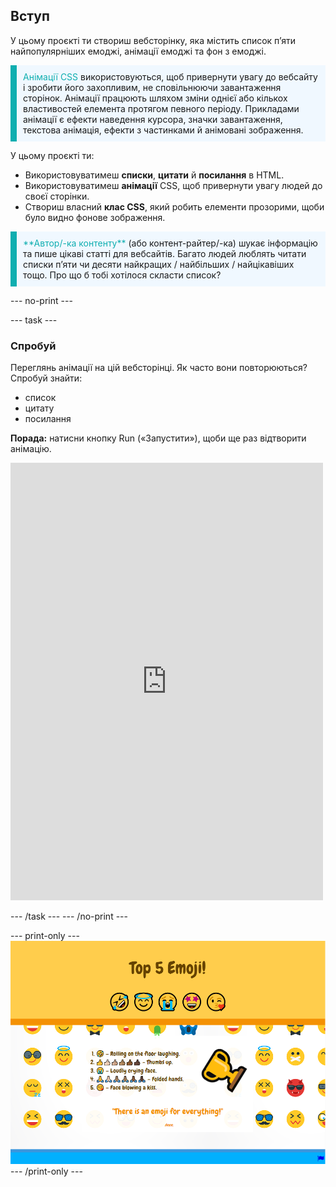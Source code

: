 ## Вступ

У цьому проєкті ти створиш вебсторінку, яка містить список пʼяти найпопулярніших емоджі, анімації емоджі та фон з емоджі.

<p style="border-left: solid; border-width:10px; border-color: #0faeb0; background-color: aliceblue; padding: 10px;">
<span style="color: #0faeb0">Анімації CSS</span> використовуються, щоб привернути увагу до вебсайту і зробити його захопливим, не сповільнюючи завантаження сторінок. Анімації працюють шляхом зміни однієї або кількох властивостей елемента протягом певного періоду. Прикладами анімації є ефекти наведення курсора, значки завантаження, текстова анімація, ефекти з частинками й анімовані зображення.
</p>

У цьому проєкті ти:

- Використовуватимеш **списки**, **цитати** й **посилання** в HTML.
- Використовуватимеш **анімації** CSS, щоб привернути увагу людей до своєї сторінки.
- Створиш власний **клас CSS**, який робить елементи прозорими, щоби було видно фонове зображення.

<p style="border-left: solid; border-width:10px; border-color: #0faeb0; background-color: aliceblue; padding: 10px;">
<span style="color: #0faeb0">**Автор/-ка контенту**</span> (або контент-райтер/-ка) шукає інформацію та пише цікаві статті для вебсайтів. Багато людей люблять читати списки пʼяти чи десяти найкращих / найбільших / найцікавіших тощо. Про що б тобі хотілося скласти список?
</p>

\--- no-print ---

\--- task ---

### Спробуй

<div style="display: flex; flex-wrap: wrap">
<div style="flex-basis: 175px; flex-grow: 1">  
Переглянь анімації на цій вебсторінці. Як часто вони повторюються? Спробуй знайти:

- список
- цитату
- посилання

**Порада:** натисни кнопку Run («Запустити»), щоби ще раз відтворити анімацію.

<iframe src="https://editor.raspberrypi.org/en/embed/viewer/top-5-emoji-list-complete" width="500" height="700" frameborder="0" marginwidth="0" marginheight="0" allowfullscreen> </iframe>
</div>
</div>

\--- /task ---
\--- /no-print ---

\--- print-only ---
![Completed project](images/solution.PNG)
\--- /print-only ---
